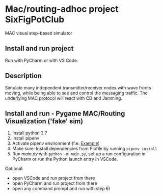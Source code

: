 # Mac/routing-adhoc project SixFigPotClub
MAC visual step-based simulator

## Install and run project
Run with PyCharm or with VS Code.

## Description
Simulate many independent transmitter/receiver nodes with wave fronts moving, while being able to see and control the messaging traffic. The underlying MAC protocol will react with CD and Jamming.

## Install and run - Pygame MAC/Routing Visualization ('fake' sim)
1) Install python 3.7
2) Install pipenv
3) Activate pipenv environment (f.e. [Example](https://thoughtbot.com/blog/how-to-manage-your-python-projects-with-pipenv))
5) Make sure: Install dependencies from Pipfile by running `pipenv install`
6) Run _main.py_ with `python -m main.py`, set up a run configuration in PyCharm or run the Python launch entry in VSCode.

Optional:  
- open VSCode and run project from there
- open PyCharm and run project from there
- open any command prompt and run with step 6)
